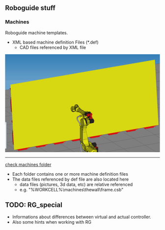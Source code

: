 ##  Roboguide stuff

### Machines
Roboguide machine templates.

- XML based machine definition Files (*.def)
  - CAD files referenced by XML file

![Alt text](machines/theWall/A_WAY_TO_WRITE.gif)

---

[check machines folder](machines/)

- Each folder contains one or more machine definition files
- The data files referenced by def file are also located here
  - data files (pictures, 3d data, etc) are relative referenced
  - e.g. "%WORKCELL%\machines\thewall\frame.csb"


## TODO: RG_special

- Informations about differences between virtual and actual controller.
- Also some hints when working with RG